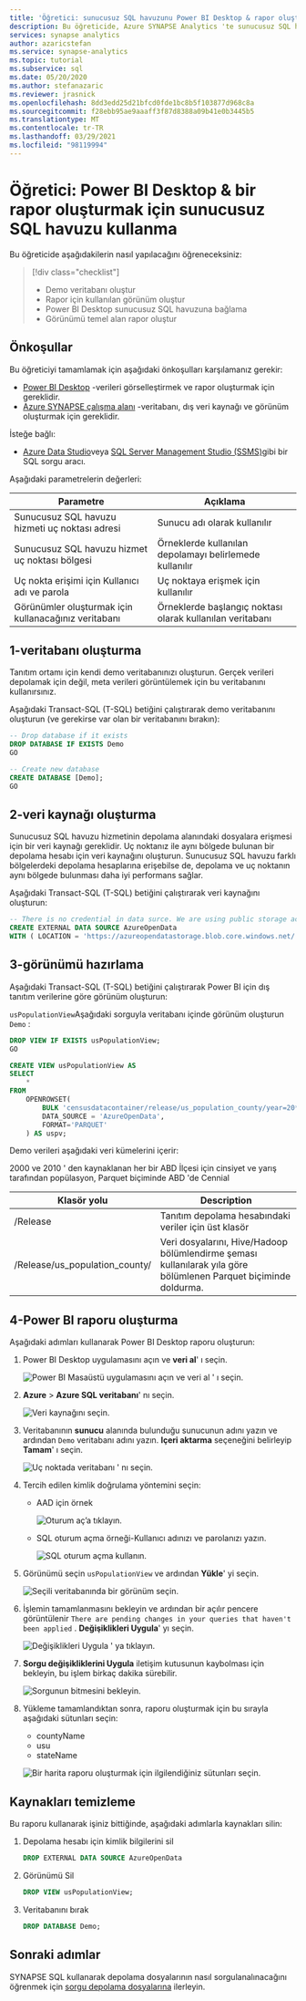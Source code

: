 ```yaml
---
title: 'Öğretici: sunucusuz SQL havuzunu Power BI Desktop & rapor oluşturmak için bağlama'
description: Bu öğreticide, Azure SYNAPSE Analytics 'te sunucusuz SQL havuzunu Power BI masaüstüne bağlamayı ve bir görünümü temel alan bir demo raporu oluşturmayı öğrenin.
services: synapse analytics
author: azaricstefan
ms.service: synapse-analytics
ms.topic: tutorial
ms.subservice: sql
ms.date: 05/20/2020
ms.author: stefanazaric
ms.reviewer: jrasnick
ms.openlocfilehash: 8dd3edd25d21bfcd0fde1bc8b5f103877d968c8a
ms.sourcegitcommit: f28ebb95ae9aaaff3f87d8388a09b41e0b3445b5
ms.translationtype: MT
ms.contentlocale: tr-TR
ms.lasthandoff: 03/29/2021
ms.locfileid: "98119994"
---
```

# <a name="tutorial-use-serverless-sql-pool-with-power-bi-desktop--create-a-report"></a>Öğretici: Power BI Desktop & bir rapor oluşturmak için sunucusuz SQL havuzu kullanma

Bu öğreticide aşağıdakilerin nasıl yapılacağını öğreneceksiniz:

> [!div class="checklist"]
>
> - Demo veritabanı oluştur
> - Rapor için kullanılan görünüm oluştur
> - Power BI Desktop sunucusuz SQL havuzuna bağlama
> - Görünümü temel alan rapor oluştur

## <a name="prerequisites"></a>Önkoşullar

Bu öğreticiyi tamamlamak için aşağıdaki önkoşulları karşılamanız gerekir:

- [Power BI Desktop](https://powerbi.microsoft.com/downloads/) -verileri görselleştirmek ve rapor oluşturmak için gereklidir.
- [Azure SYNAPSE çalışma alanı](../get-started-create-workspace.md) -veritabanı, dış veri kaynağı ve görünüm oluşturmak için gereklidir.

İsteğe bağlı:

- [Azure Data Studio](/sql/azure-data-studio/download-azure-data-studio)veya [SQL Server Management Studio (SSMS)](/sql/ssms/download-sql-server-management-studio-ssms)gibi bir SQL sorgu aracı.

Aşağıdaki parametrelerin değerleri:

| Parametre                                 | Açıklama                                                   |
| ----------------------------------------- | ------------------------------------------------------------- |
| Sunucusuz SQL havuzu hizmeti uç noktası adresi    | Sunucu adı olarak kullanılır                                   |
| Sunucusuz SQL havuzu hizmet uç noktası bölgesi     | Örneklerde kullanılan depolamayı belirlemede kullanılır |
| Uç nokta erişimi için Kullanıcı adı ve parola | Uç noktaya erişmek için kullanılır                               |
| Görünümler oluşturmak için kullanacağınız veritabanı     | Örneklerde başlangıç noktası olarak kullanılan veritabanı       |

## <a name="1---create-database"></a>1-veritabanı oluşturma

Tanıtım ortamı için kendi demo veritabanınızı oluşturun. Gerçek verileri depolamak için değil, meta verileri görüntülemek için bu veritabanını kullanırsınız.

Aşağıdaki Transact-SQL (T-SQL) betiğini çalıştırarak demo veritabanını oluşturun (ve gerekirse var olan bir veritabanını bırakın):

```sql
-- Drop database if it exists
DROP DATABASE IF EXISTS Demo
GO

-- Create new database
CREATE DATABASE [Demo];
GO
```

## <a name="2---create-data-source"></a>2-veri kaynağı oluşturma

Sunucusuz SQL havuzu hizmetinin depolama alanındaki dosyalara erişmesi için bir veri kaynağı gereklidir. Uç noktanız ile aynı bölgede bulunan bir depolama hesabı için veri kaynağını oluşturun. Sunucusuz SQL havuzu farklı bölgelerdeki depolama hesaplarına erişebilse de, depolama ve uç noktanın aynı bölgede bulunması daha iyi performans sağlar.

Aşağıdaki Transact-SQL (T-SQL) betiğini çalıştırarak veri kaynağını oluşturun:

```sql
-- There is no credential in data surce. We are using public storage account which doesn't need a secret.
CREATE EXTERNAL DATA SOURCE AzureOpenData
WITH ( LOCATION = 'https://azureopendatastorage.blob.core.windows.net/')
```

## <a name="3---prepare-view"></a>3-görünümü hazırlama

Aşağıdaki Transact-SQL (T-SQL) betiğini çalıştırarak Power BI için dış tanıtım verilerine göre görünüm oluşturun:

`usPopulationView`Aşağıdaki sorguyla veritabanı içinde görünüm oluşturun `Demo` :

```sql
DROP VIEW IF EXISTS usPopulationView;
GO

CREATE VIEW usPopulationView AS
SELECT
    *
FROM
    OPENROWSET(
        BULK 'censusdatacontainer/release/us_population_county/year=20*/*.parquet',
        DATA_SOURCE = 'AzureOpenData',
        FORMAT='PARQUET'
    ) AS uspv;
```

Demo verileri aşağıdaki veri kümelerini içerir:

2000 ve 2010 ' den kaynaklanan her bir ABD İlçesi için cinsiyet ve yarış tarafından popülasyon, Parquet biçiminde ABD 'de Cennial

| Klasör yolu                                                  | Description                                                  |
| ------------------------------------------------------------ | ------------------------------------------------------------ |
| /Release                                                    | Tanıtım depolama hesabındaki veriler için üst klasör               |
| /Release/us_population_county/                               | Veri dosyalarını, Hive/Hadoop bölümlendirme şeması kullanılarak yıla göre bölümlenen Parquet biçiminde doldurma. |

## <a name="4---create-power-bi-report"></a>4-Power BI raporu oluşturma

Aşağıdaki adımları kullanarak Power BI Desktop raporu oluşturun:

1. Power BI Desktop uygulamasını açın ve **veri al**' ı seçin.

   ![Power BI Masaüstü uygulamasını açın ve veri al ' ı seçin.](./media/tutorial-connect-power-bi-desktop/step-0-open-powerbi.png)

2. **Azure**  >  **Azure SQL veritabanı**' nı seçin. 

   ![Veri kaynağını seçin.](./media/tutorial-connect-power-bi-desktop/step-1-select-data-source.png)

3. Veritabanının **sunucu** alanında bulunduğu sunucunun adını yazın ve ardından `Demo` veritabanı adını yazın. **Içeri aktarma** seçeneğini belirleyip **Tamam**' ı seçin. 

   ![Uç noktada veritabanı ' nı seçin.](./media/tutorial-connect-power-bi-desktop/step-2-db.png)

4. Tercih edilen kimlik doğrulama yöntemini seçin:

    - AAD için örnek 
  
        ![Oturum aç’a tıklayın.](./media/tutorial-connect-power-bi-desktop/step-2.1-select-aad-auth.png)

    - SQL oturum açma örneği-Kullanıcı adınızı ve parolanızı yazın.

        ![SQL oturum açma kullanın.](./media/tutorial-connect-power-bi-desktop/step-2.2-select-sql-auth.png)


5. Görünümü seçin `usPopulationView` ve ardından **Yükle**' yi seçin. 

   ![Seçili veritabanında bir görünüm seçin.](./media/tutorial-connect-power-bi-desktop/step-3-select-view.png)

6. İşlemin tamamlanmasını bekleyin ve ardından bir açılır pencere görüntülenir `There are pending changes in your queries that haven't been applied` . **Değişiklikleri Uygula**' yı seçin. 

   ![Değişiklikleri Uygula ' ya tıklayın.](./media/tutorial-connect-power-bi-desktop/step-4-apply-changes.png)

7. **Sorgu değişikliklerini Uygula** iletişim kutusunun kaybolması için bekleyin, bu işlem birkaç dakika sürebilir. 

   ![Sorgunun bitmesini bekleyin.](./media/tutorial-connect-power-bi-desktop/step-5-wait-for-query-to-finish.png)

8. Yükleme tamamlandıktan sonra, raporu oluşturmak için bu sırayla aşağıdaki sütunları seçin:
   - countyName
   - usu
   - stateName

   ![Bir harita raporu oluşturmak için ilgilendiğiniz sütunları seçin.](./media/tutorial-connect-power-bi-desktop/step-6-select-columns-of-interest.png)

## <a name="clean-up-resources"></a>Kaynakları temizleme

Bu raporu kullanarak işiniz bittiğinde, aşağıdaki adımlarla kaynakları silin:

1. Depolama hesabı için kimlik bilgilerini sil

   ```sql
   DROP EXTERNAL DATA SOURCE AzureOpenData
   ```

2. Görünümü Sil

   ```sql
   DROP VIEW usPopulationView;
   ```

3. Veritabanını bırak

   ```sql
   DROP DATABASE Demo;
   ```

## <a name="next-steps"></a>Sonraki adımlar

SYNAPSE SQL kullanarak depolama dosyalarının nasıl sorgulanalınacağını öğrenmek için [sorgu depolama dosyalarına](develop-storage-files-overview.md) ilerleyin.